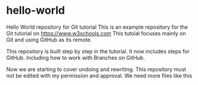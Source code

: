 # hello-world
Hello World repository for Git tutorial
This is an example repository for the Git tutorial on https://www.w3schools.com
This tutoial focuses mainly on Git and using GitHub as its remote.

This repository is built step by step in the tutorial.
It now includes steps for GitHub.
Including how to work with Branches on GitHub.

Now we are starting to cover undoing and rewriting.
This repository must not be edited with my permission and approval.
We need more files like this 
